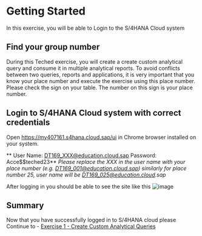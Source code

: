 # Getting Started

In this exercise, you will be able to Login to the S/4HANA Cloud system

## Find your group number

During this Teched exercise, you will create a create custom analytical query and consume it in multiple analytical reports. To avoid conflicts between two queries, reports and applications, it is very important that you know your place number and execute the exercise using this place number. Please check the sign on your table. The number on this sign is your place number.

## Login to S/4HANA Cloud system with correct credentials

Open https://my407161.s4hana.cloud.sap/ui in Chrome browser installed on your system.

**
User Name: DT169_XXX@education.cloud.sap
Password: Acce$$teched23**
_Please replace the XXX in the user name with your place number (e.g. DT169_001@education.cloud.sap)
similarly for place number 25, user name will be DT169_025@education.cloud.sap_


After logging in you should be able to see the site like this
![image](https://github.com/SAP-samples/teched2023-DT169/assets/145970887/0ce30459-3f26-4efb-8760-7b5534a9830c)


## Summary

Now that you have successfully logged in to S/4HANA cloud please
Continue to - [Exercise 1 - Create Custom Analytical Queries](../ex1/README.md)
